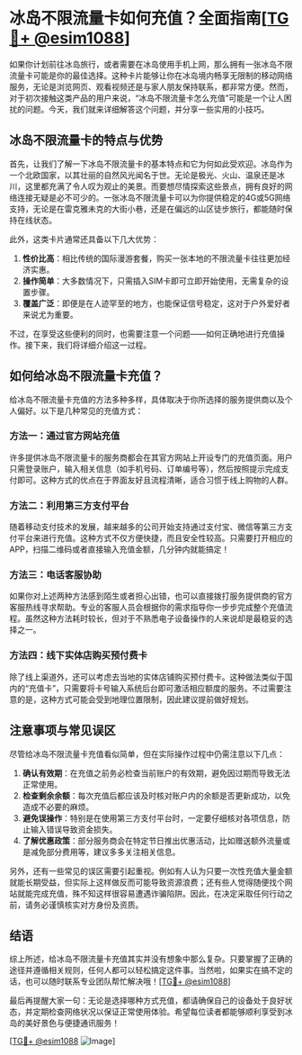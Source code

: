 # 冰岛不限流量卡如何充值？全面指南[[TG💪+ @esim1088](https://t.me/s/esim1088)]

如果你计划前往冰岛旅行，或者需要在冰岛使用手机上网，那么拥有一张冰岛不限流量卡可能是你的最佳选择。这种卡片能够让你在冰岛境内畅享无限制的移动网络服务，无论是浏览网页、观看视频还是与家人朋友保持联系，都非常方便。然而，对于初次接触这类产品的用户来说，“冰岛不限流量卡怎么充值”可能是一个让人困扰的问题。今天，我们就来详细解答这个问题，并分享一些实用的小技巧。

## 冰岛不限流量卡的特点与优势

首先，让我们了解一下冰岛不限流量卡的基本特点和它为何如此受欢迎。冰岛作为一个北欧国家，以其壮丽的自然风光闻名于世。无论是极光、火山、温泉还是冰川，这里都充满了令人叹为观止的美景。而要想尽情探索这些景点，拥有良好的网络连接无疑是必不可少的。一张冰岛不限流量卡可以为你提供稳定的4G或5G网络支持，无论是在雷克雅未克的大街小巷，还是在偏远的山区徒步旅行，都能随时保持在线状态。

此外，这类卡片通常还具备以下几大优势：
1. **性价比高**：相比传统的国际漫游套餐，购买一张本地的不限流量卡往往更加经济实惠。
2. **操作简单**：大多数情况下，只需插入SIM卡即可立即开始使用，无需复杂的设置步骤。
3. **覆盖广泛**：即便是在人迹罕至的地方，也能保证信号稳定，这对于户外爱好者来说尤为重要。

不过，在享受这些便利的同时，也需要注意一个问题——如何正确地进行充值操作。接下来，我们将详细介绍这一过程。

## 如何给冰岛不限流量卡充值？

给冰岛不限流量卡充值的方法多种多样，具体取决于你所选择的服务提供商以及个人偏好。以下是几种常见的充值方式：

### 方法一：通过官方网站充值

许多提供冰岛不限流量卡的服务商都会在其官方网站上开设专门的充值页面。用户只需登录账户，输入相关信息（如手机号码、订单编号等），然后按照提示完成支付即可。这种方式的优点在于界面友好且流程清晰，适合习惯于线上购物的人群。

### 方法二：利用第三方支付平台

随着移动支付技术的发展，越来越多的公司开始支持通过支付宝、微信等第三方支付平台来进行充值。这种方式不仅方便快捷，而且安全性较高。只需要打开相应的APP，扫描二维码或者直接输入充值金额，几分钟内就能搞定！

### 方法三：电话客服协助

如果你对上述两种方法感到陌生或者担心出错，也可以直接拨打服务提供商的官方客服热线寻求帮助。专业的客服人员会根据你的需求指导你一步步完成整个充值流程。虽然这种方法耗时较长，但对于不熟悉电子设备操作的人来说却是最稳妥的选择之一。

### 方法四：线下实体店购买预付费卡

除了线上渠道外，还可以考虑去当地的实体店铺购买预付费卡。这种做法类似于国内的“充值卡”，只需要将卡号输入系统后台即可激活相应额度的服务。不过需要注意的是，这种方式可能会受到地理位置限制，因此建议提前做好规划。

## 注意事项与常见误区

尽管给冰岛不限流量卡充值看似简单，但在实际操作过程中仍需注意以下几点：

1. **确认有效期**：在充值之前务必检查当前账户的有效期，避免因过期而导致无法正常使用。
2. **检查剩余余额**：每次充值后都应该及时核对账户内的余额是否更新成功，以免造成不必要的麻烦。
3. **避免误操作**：特别是在使用第三方支付平台时，一定要仔细核对各项信息，防止输入错误导致资金损失。
4. **了解优惠政策**：部分服务商会在特定节日推出优惠活动，比如赠送额外流量或是减免部分费用等，建议多多关注相关信息。

另外，还有一些常见的误区需要引起重视。例如有人认为只要一次性充值大量金额就能长期受益，但实际上这样做反而可能导致资源浪费；还有些人觉得随便找个网站就能完成充值，殊不知这样很容易遭遇诈骗陷阱。因此，在决定采取任何行动之前，请务必谨慎核实对方身份及资质。

## 结语

综上所述，给冰岛不限流量卡充值其实并没有想象中那么复杂。只要掌握了正确的途径并遵循相关规则，任何人都可以轻松搞定这件事。当然啦，如果实在搞不定的话，也可以随时联系专业团队帮忙解决哦！[[TG💪+ @esim1088](https://t.me/s/esim1088)]

最后再提醒大家一句：无论是选择哪种方式充值，都请确保自己的设备处于良好状态，并定期检查网络状况以保证正常使用体验。希望每位读者都能够顺利享受到冰岛的美好景色与便捷通讯服务！

[[TG💪+ @esim1088](https://t.me/s/esim1088) ![Image](https://i.postimg.cc/4NQfJmqS/Snipaste-2025-05-13-00-14-12.png)]